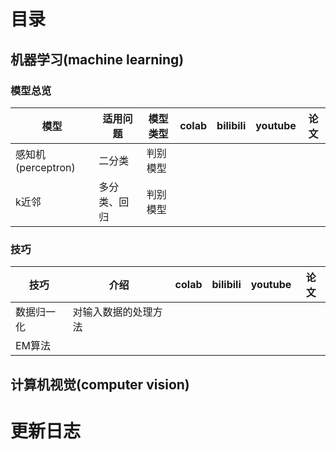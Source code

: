 # 目录

## 机器学习(machine learning)

### 模型总览

| 模型               | 适用问题      | 模型类型    |  colab   | bilibili | youtube | 论文 |
|-------------------|--------------|-----------|-----|----------|---------|----|
| 感知机(perceptron) | 二分类        | 判别模型   |     |          |         |    |
| k近邻              | 多分类、回归  | 判别模型   |     |          |         |    |

### 技巧

| 技巧    | 介绍         |  colab   | bilibili | youtube |  论文   |
|-------|------------|-----|----------|---------|-----|
| 数据归一化 | 对输入数据的处理方法 |     |          |         |     |
| EM算法  |            |     |          |         |     |

## 计算机视觉(computer vision)

# 更新日志